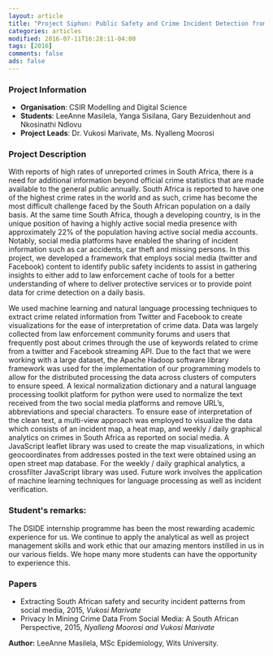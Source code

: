 ```yaml
---
layout: article
title: "Project Siphon: Public Safety and Crime Incident Detection from Social Media"
categories: articles
modified: 2016-07-11T16:28:11-04:00
tags: [2016]
comments: false
ads: false
---
```


<!-- {% include toc.html %} -->

### Project Information

* **Organisation**: CSIR Modelling and Digital Science
* **Students**: LeeAnne Masilela, Yanga Sisilana, Gary Bezuidenhout and Nkosinathi Ndlovu
* **Project Leads**: Dr. Vukosi Marivate, Ms. Nyalleng Moorosi

### Project Description

With reports of high rates of unreported crimes in South Africa, there is a need for additional information beyond official crime statistics that are made available to the general public annually. South Africa is reported to have one of the highest crime rates in the world and as such, crime has become the most difficult challenge faced by the South African population on a daily basis. At the same time South Africa, though a developing country, is in the unique position of having a highly active social media presence with approximately 22% of the population having active social media accounts. Notably, social media platforms have enabled the sharing of incident information such as car accidents, car theft and missing persons. In this project, we developed a framework that employs social media (twitter and Facebook) content to identify public safety incidents to assist in gathering insights to either add to law enforcement cache of tools for a better understanding of where to deliver protective services or to provide point data for crime detection on a daily basis.

We used machine learning and natural language processing techniques to extract crime related information from Twitter and Facebook to create visualizations for the ease of interpretation of crime data. Data was largely collected from law enforcement community forums and users that frequently post about crimes through the use of keywords related to crime from a twitter and Facebook streaming API. Due to the fact that we were working with a large dataset, the Apache Hadoop software library framework was used for the implementation of our programming models to allow for the distributed processing the data across clusters of computers to ensure speed. A lexical normalization dictionary and a natural language processing toolkit platform for python were used to normalize the text received from the two social media platforms and remove URL’s, abbreviations and special characters. To ensure ease of interpretation of the clean text, a multi-view approach was employed to visualize the data which consists of an incident map, a heat map, and weekly / daily graphical analytics on crimes in South Africa as reported on social media. A JavaScript leaflet library was used to create the map visualizations, in which geocoordinates from addresses posted in the text were obtained using an open street map database. For the weekly / daily graphical analytics, a crossfilter JavaScript library was used. Future work involves the application of machine learning techniques for language processing as well as incident verification.

### Student's remarks:

The DSIDE internship programme has been the most rewarding academic experience for us. We continue to apply the analytical as well as project management skills and work ethic that our amazing mentors instilled in us in our various fields. We hope many more students can have the opportunity to experience this.

### Papers

* Extracting South African safety and security incident patterns from social media, 2015, *Vukosi Marivate*
* Privacy In Mining Crime Data From Social Media: A South African Perspective, 2015, *Nyalleng Moorosi and Vukosi Marivate*

**Author:** LeeAnne Masilela, MSc Epidemiology, Wits University.
